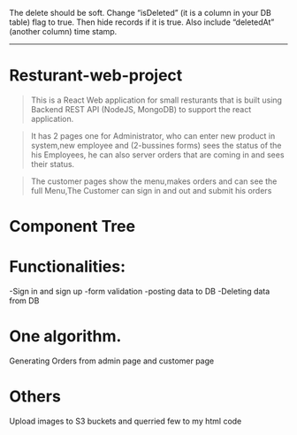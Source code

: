 
		
 The delete should be soft. Change “isDeleted” (it is a column in your DB table) flag to true. Then hide records if it is true. Also include “deletedAt” (another column) time stamp.

*************           *************      **************     ***********    ***********

# Resturant-web-project

> This  is a React Web application for small resturants that is built using Backend REST API (NodeJS, MongoDB) to support the react application.

> It has 2 pages one for Administrator, who can enter new product in system,new employee and (2-bussines forms) sees the status of the his Employees, he can also server orders that are coming in and sees their status.

> The customer pages show the menu,makes orders and can see the full Menu,The Customer can sign in and out and submit his orders


# Component Tree





# Functionalities:

-Sign in and sign up
-form validation
-posting data to DB
-Deleting data from DB

# One algorithm.
Generating Orders from admin page and customer page

# Others
Upload images to S3 buckets and querried few to my html code

